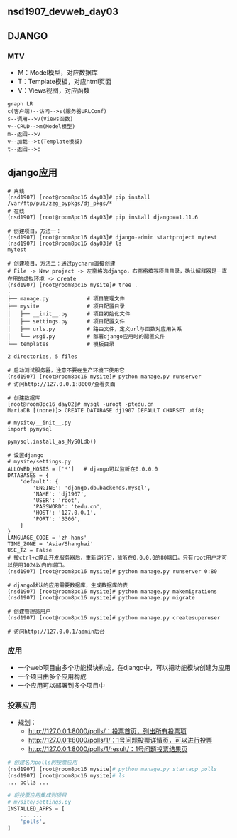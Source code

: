 ## nsd1907_devweb_day03

## DJANGO

### MTV

- M：Model模型，对应数据库
- T：Template模板，对应html页面
- V：Views视图，对应函数

```mermaid
graph LR
c(客户端)--访问-->s(服务器URLConf)
s--调用-->v(Views函数)
v--CRUD-->m(Model模型)
m--返回-->v
v--加载-->t(Template模板)
t--返回-->c
```

## django应用

```shell
# 离线
(nsd1907) [root@room8pc16 day03]# pip install /var/ftp/pub/zzg_pypkgs/dj_pkgs/*
# 在线
(nsd1907) [root@room8pc16 day03]# pip install django==1.11.6

# 创建项目，方法一：
(nsd1907) [root@room8pc16 day03]# django-admin startproject mytest
(nsd1907) [root@room8pc16 day03]# ls
mytest  

# 创建项目，方法二：通过pycharm直接创建
# File -> New project -> 左窗格选django，右窗格填写项目目录，确认解释器是一直在用的虚拟环境 -> create
(nsd1907) [root@room8pc16 mysite]# tree .
.
├── manage.py            # 项目管理文件
├── mysite               # 项目配置目录
│   ├── __init__.py      # 项目初始化文件
│   ├── settings.py      # 项目配置文件
│   ├── urls.py          # 路由文件，定义url与函数对应用关系
│   └── wsgi.py          # 部署django应用时的配置文件
└── templates            # 模板目录

2 directories, 5 files

# 启动测试服务器，注意不要在生产环境下使用它
(nsd1907) [root@room8pc16 mysite]# python manage.py runserver
# 访问http://127.0.0.1:8000/查看页面

# 创建数据库
[root@room8pc16 day02]# mysql -uroot -ptedu.cn
MariaDB [(none)]> CREATE DATABASE dj1907 DEFAULT CHARSET utf8;

# mysite/__init__.py
import pymysql

pymysql.install_as_MySQLdb()

# 设置django
# mysite/settings.py
ALLOWED_HOSTS = ['*']   # django可以监听在0.0.0.0
DATABASES = {
    'default': {
        'ENGINE': 'django.db.backends.mysql',
        'NAME': 'dj1907',
        'USER': 'root',
        'PASSWORD': 'tedu.cn',
        'HOST': '127.0.0.1',
        'PORT': '3306',
    }
}
LANGUAGE_CODE = 'zh-hans'
TIME_ZONE = 'Asia/Shanghai'
USE_TZ = False
# 按ctrl+c停止开发服务器后，重新运行它，监听在0.0.0.0的80端口。只有root用户才可以使用1024以内的端口。
(nsd1907) [root@room8pc16 mysite]# python manage.py runserver 0:80

# django默认的应用需要数据库，生成数据库的表
(nsd1907) [root@room8pc16 mysite]# python manage.py makemigrations
(nsd1907) [root@room8pc16 mysite]# python manage.py migrate

# 创建管理员用户
(nsd1907) [root@room8pc16 mysite]# python manage.py createsuperuser

# 访问http://127.0.0.1/admin后台
```

### 应用

- 一个web项目由多个功能模块构成，在django中，可以把功能模块创建为应用
- 一个项目由多个应用构成
- 一个应用可以部署到多个项目中

### 投票应用

- 规划：
  - http://127.0.0.1:8000/polls/：投票首页，列出所有投票项
  - http://127.0.0.1:8000/polls/1/：1号问题投票详情页，可以进行投票
  - http://127.0.0.1:8000/polls/1/result/：1号问题投票结果页

```python
# 创建名为polls的投票应用
(nsd1907) [root@room8pc16 mysite]# python manage.py startapp polls
(nsd1907) [root@room8pc16 mysite]# ls
... polls ...

# 将投票应用集成到项目
# mysite/settings.py
INSTALLED_APPS = [
    ... ...
    'polls',
]
```









